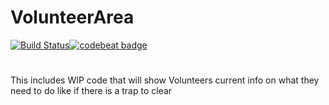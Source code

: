 # VolunteerArea
[![Build Status](https://api.cirrus-ci.com/github/TrapTeamCCNZ/volunteerArea.svg)](https://cirrus-ci.com/github/TrapTeamCCNZ/volunteerArea)[![codebeat badge](https://codebeat.co/badges/bcf87e15-c694-4d2c-b561-2918d650630f)](https://codebeat.co/projects/github-com-trapteamccnz-volunteerarea-master)

# 
This includes WIP code that will show Volunteers current info on what they need to do like if there is a trap to clear
